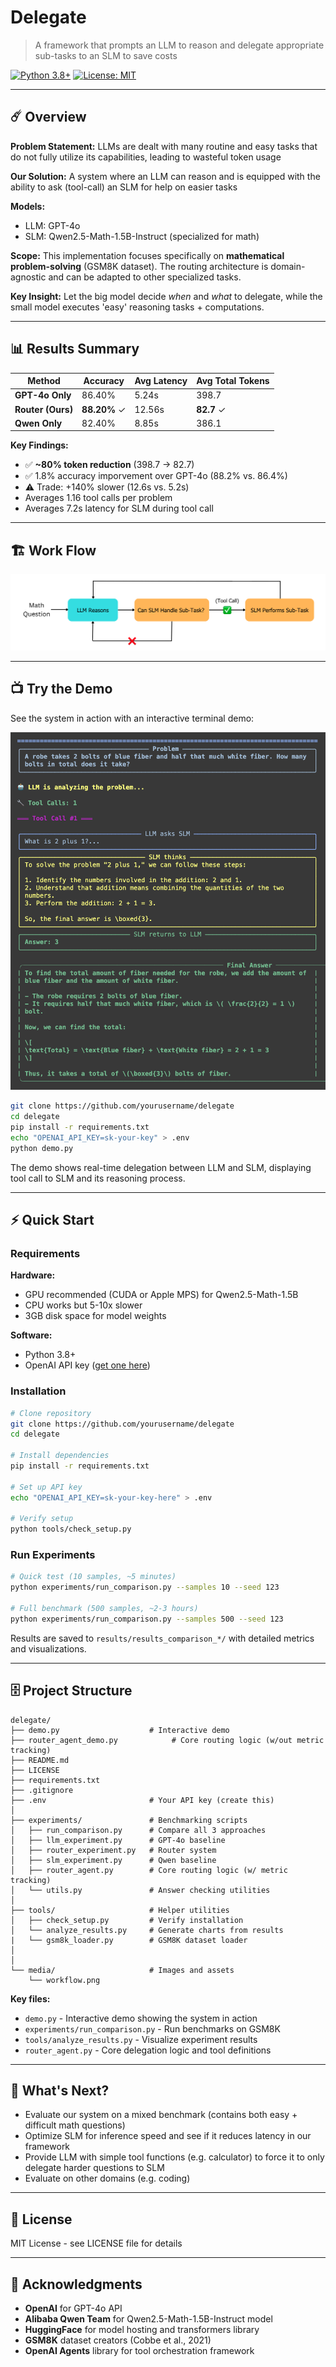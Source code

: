 # Delegate 

> A framework that prompts an LLM to reason and delegate appropriate sub-tasks to an SLM to save costs

[![Python 3.8+](https://img.shields.io/badge/python-3.8+-blue.svg)](https://www.python.org/downloads/)
[![License: MIT](https://img.shields.io/badge/License-MIT-yellow.svg)](https://opensource.org/licenses/MIT)

---

## ☄️ Overview

**Problem Statement:** LLMs are dealt with many routine and easy tasks that do not fully utilize its capabilities, leading to wasteful token usage

**Our Solution:** A system where an LLM can reason and is equipped with the ability to ask (tool-call) an SLM for help on easier tasks

**Models:** 
- LLM: GPT-4o
- SLM: Qwen2.5-Math-1.5B-Instruct (specialized for math)

**Scope:** This implementation focuses specifically on **mathematical problem-solving** (GSM8K dataset). The routing architecture is domain-agnostic and can be adapted to other specialized tasks.

**Key Insight:** Let the big model decide *when* and *what* to delegate, while the small model executes 'easy' reasoning tasks + computations.

---

## 📊 Results Summary

| Method           | Accuracy | Avg Latency | Avg Total Tokens |
|------------------|----------|-------------|------------------|
| **GPT-4o Only**  | 86.40%   | 5.24s       | 398.7            |
| **Router (Ours)**| **88.20%** ✓ | 12.56s | **82.7** ✓        |
| **Qwen Only**    | 82.40%   | 8.85s       | 386.1            |

**Key Findings:**
- ✅ **~80% token reduction** (398.7 -> 82.7)
- ✅ 1.8% accuracy imporvement over GPT-4o (88.2% vs. 86.4%)
- ⚠️ Trade: +140% slower (12.6s vs. 5.2s)
- Averages 1.16 tool calls per problem
- Averages 7.2s latency for SLM during tool call

---

## 🏗️ Work Flow
![Work Flow](media/workflow.png)

---

## 📺 Try the Demo

See the system in action with an interactive terminal demo:

![Demo Screenshot](media/demo.png)

```bash
git clone https://github.com/yourusername/delegate
cd delegate
pip install -r requirements.txt
echo "OPENAI_API_KEY=sk-your-key" > .env
python demo.py
```

The demo shows real-time delegation between LLM and SLM, displaying tool call to SLM and its reasoning process.

---

## ⚡️ Quick Start

### Requirements

**Hardware:**
- GPU recommended (CUDA or Apple MPS) for Qwen2.5-Math-1.5B
- CPU works but 5-10x slower
- 3GB disk space for model weights

**Software:**
- Python 3.8+
- OpenAI API key ([get one here](https://platform.openai.com/api-keys))

### Installation

```bash
# Clone repository
git clone https://github.com/yourusername/delegate
cd delegate

# Install dependencies
pip install -r requirements.txt

# Set up API key
echo "OPENAI_API_KEY=sk-your-key-here" > .env

# Verify setup
python tools/check_setup.py
```

### Run Experiments

```bash
# Quick test (10 samples, ~5 minutes)
python experiments/run_comparison.py --samples 10 --seed 123

# Full benchmark (500 samples, ~2-3 hours)
python experiments/run_comparison.py --samples 500 --seed 123
```

Results are saved to `results/results_comparison_*/` with detailed metrics and visualizations.

---

## 🗄️ Project Structure

```
delegate/
├── demo.py                    # Interactive demo
├── router_agent_demo.py            # Core routing logic (w/out metric tracking)
├── README.md
├── LICENSE
├── requirements.txt
├── .gitignore
├── .env                       # Your API key (create this)
│
├── experiments/               # Benchmarking scripts
│   ├── run_comparison.py      # Compare all 3 approaches
│   ├── llm_experiment.py      # GPT-4o baseline
│   ├── router_experiment.py   # Router system
│   ├── slm_experiment.py      # Qwen baseline
│   ├── router_agent.py        # Core routing logic (w/ metric tracking)
│   └── utils.py               # Answer checking utilities
│
├── tools/                     # Helper utilities
│   ├── check_setup.py         # Verify installation
│   └── analyze_results.py     # Generate charts from results
|   └── gsm8k_loader.py        # GSM8K dataset loader
│
│
└── media/                     # Images and assets
    └── workflow.png
```

**Key files:**
- `demo.py` - Interactive demo showing the system in action
- `experiments/run_comparison.py` - Run benchmarks on GSM8K
- `tools/analyze_results.py` - Visualize experiment results
- `router_agent.py` - Core delegation logic and tool definitions

---

## 🎯 What's Next?
- Evaluate our system on a mixed benchmark (contains both easy + difficult math questions)
- Optimize SLM for inference speed and see if it reduces latency in our framework
- Provide LLM with simple tool functions (e.g. calculator) to force it to only delegate harder questions to SLM
- Evaluate on other domains (e.g. coding)

---

## 📁 License

MIT License - see LICENSE file for details

---

## 🙏 Acknowledgments

- **OpenAI** for GPT-4o API
- **Alibaba Qwen Team** for Qwen2.5-Math-1.5B-Instruct model
- **HuggingFace** for model hosting and transformers library
- **GSM8K** dataset creators (Cobbe et al., 2021)
- **OpenAI Agents** library for tool orchestration framework